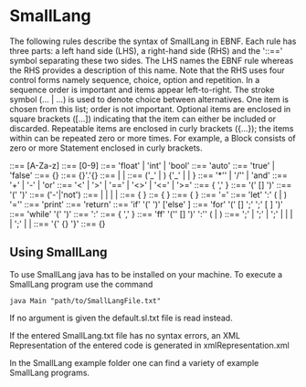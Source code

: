 # SmallLang

The following rules describe the syntax of SmallLang in EBNF. Each rule has three parts: a left hand side (LHS), a right-hand side (RHS) and the '::==' symbol separating these two sides. The LHS names the EBNF rule whereas the RHS provides a description of this name. Note that the RHS uses four control forms namely sequence, choice, option and repetition. In a sequence order is important and items appear left-to-right. The stroke symbol (... | ...) is used to denote choice between alternatives. One item is chosen from this list; order is not important. Optional items are enclosed in square brackets ([...]) indicating that the item can either be included or discarded. Repeatable items are enclosed in curly brackets ({...}); the items within can be repeated zero or more times. For example, a Block consists of zero or more Statement enclosed in curly brackets.

<Letter> ::== [A-Za-z]
<Digit> ::== [0-9]
<Type> ::== 'float' | 'int' | 'bool'
<Auto> ::== 'auto'
<BooleanLiteral> ::== 'true' | 'false'
<IntegerLiteral> ::== <Digit> {<Digit>}
<FloatLiteral> ::== <Digit>{<Digit>}'.'<Digit>{<Digit>}
<Literal> ::== <BooleanLiteral> | <IntegerLiteral> | <FloatLiteral>
<Identifier> ::== ('\_' | <Letter>) {'\_' | <Letter> | <Digit> }
<MultiplicativeOp> ::== '*'' | '/'' | 'and'
<AdditiveOp> ::== '+' | '-' | 'or'
<RelationalOp> ::== '<' | '>' | '\==' | '<>' | '<=' | '>='
<ActualParams> ::== <Expression> { ',' <Expression> }
<FunctionCall> ::== <Identifier> '(' [<ActualParams>] ')'
<SubExpression> ::==  '(' <Expression> ')'
<Unary> ::== ('-'|'not') <Expression>
<Factor> ::== <Literal> | <Identifier> | <FunctionCall> | <SubExpression> | <Unary>
<Term> ::== <Factor> {<MultiplicativeOp> <Factor>}
<SimpleExpression> ::= <Term> {<AdditiveOp> <Term>}
<Expression> ::== <SimpleExpression> {<RelationalOp> <SimpleExpression>}
<Assignment> ::== <Identifier> '=' <Expression>
<VariableDecl> ::== 'let' <Identifier> ':' (<Type> | <Auto> ) '='' <Expression>
<PrintStatement> ::== 'print' <Expression>
<RtrnStatement> ::== 'return' <Expression>
<IfStatement> ::== 'if' '(' <Expression> ')' <Block> ['else' <Block>]
<ForStatement> ::== 'for' '(' [<VariableDecl>] ';' <Expression> ';' [<Assignment> ] ')' <Block>
<WhileStatement> ::== 'while' '(' <Expression> ')' <Block>
<FormalParam> ::== <Identifier> ':' <Type>
<FormalParams> ::== <FormalParam> { ',' <FormalParam> }
<FunctionDecl> ::== 'ff' <Identifier> '('' [<FormalParams>] ')' ':'' (<Type> | <Auto>) <Block>
<Statement> ::== <VariableDecl> ';' | <Assignment> ';' | <PrintStatement> ';' | <IfStatement> | <ForStatement> | <WhileStatement> | <RtrnStatement> ';' | <FunctionDecl>| <Block>
<Block> ::== '{' {<Statement>} '}'
<Program> ::== {<Statement>}

## Using SmallLang
To use SmallLang java has to be installed on your machine.
To execute a SmallLang program use the command
```
java Main "path/to/SmallLangFile.txt"
```

If no argument is given the default.sl.txt file is read instead.

If the entered SmallLang.txt file has no syntax errors, an XML Representation of the entered code is generated in xmlRepresentation.xml

In the SmallLang example folder one can find a variety of example SmallLang programs.